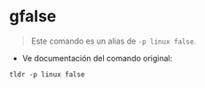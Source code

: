 # gfalse

> Este comando es un alias de `-p linux false`.

- Ve documentación del comando original:

`tldr -p linux false`
